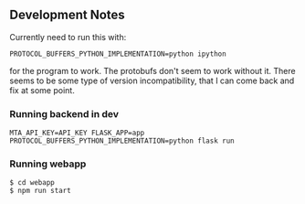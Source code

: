 ## Development Notes

Currently need to run this with:

```
PROTOCOL_BUFFERS_PYTHON_IMPLEMENTATION=python ipython
```

for the program to work. The protobufs don't seem to work without it. There seems to be some type of version incompatibility, that I can come back and fix at some point.


### Running backend in dev

```
MTA_API_KEY=API_KEY FLASK_APP=app PROTOCOL_BUFFERS_PYTHON_IMPLEMENTATION=python flask run
```

### Running webapp

```
$ cd webapp
$ npm run start
```